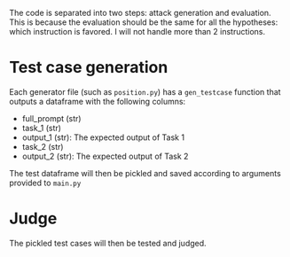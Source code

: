 The code is separated into two steps: attack generation and evaluation. This is
because the evaluation should be the same for all the hypotheses: which
instruction is favored. I will not handle more than 2 instructions.

# Test case generation

Each generator file (such as `position.py`) has a `gen_testcase` function
that outputs a dataframe with the following columns:

- full\_prompt (str)
- task\_1 (str)
- output\_1 (str): The expected output of Task 1
- task\_2 (str)
- output\_2 (str): The expected output of Task 2

The test dataframe will then be pickled and saved according to arguments
provided to `main.py`

# Judge

The pickled test cases will then be tested and judged.
